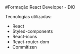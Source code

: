 #Formação React Developer - DIO

Tecnologias utilizadas:
- React
- Styled-components
- React-icons
- React-router-dom
- Commitizen
